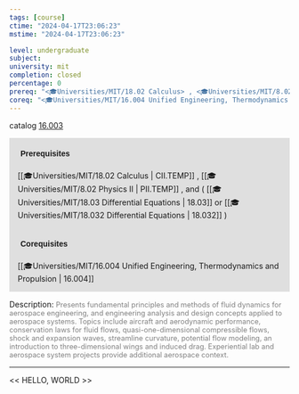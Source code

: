 ```yaml
---
tags: [course]
ctime: "2024-04-17T23:06:23"
mstime: "2024-04-17T23:06:23"

level: undergraduate
subject: 
university: mit
completion: closed
percentage: 0
prereq: "<🎓Universities/MIT/18.02 Calculus> , <🎓Universities/MIT/8.02 Physics II> , and ( <🎓Universities/MIT/18.03 Differential Equations> or <🎓Universities/MIT/18.032 Differential Equations> )"
coreq: "<🎓Universities/MIT/16.004 Unified Engineering, Thermodynamics and Propulsion>"
---
```


catalog [16.003](http://student.mit.edu/catalog/m16a.html#16.003)

<span style="display: block; padding: 15px; background-color: rgb(100, 100, 100, 0.2);"><font id="m_prereq1394_0" style="display: block; font-family: Arial, sans-serif; font-weight: bold; padding: 5px">Prerequisites</font><br><span id="prereq1394_0">[[🎓Universities/MIT/18.02 Calculus | CII.TEMP]] , [[🎓Universities/MIT/8.02 Physics II | PII.TEMP]] , and ( [[🎓Universities/MIT/18.03 Differential Equations | 18.03]] or [[🎓Universities/MIT/18.032 Differential Equations | 18.032]] )</span></span>
<span style="display: block; padding: 15px; background-color: rgb(100, 100, 100, 0.2);"><font id="m_coreq1394_0" style="display: block; font-family: Arial, sans-serif; font-weight: bold; padding: 5px">Corequisites</font><br><span id="coreq1394_0">[[🎓Universities/MIT/16.004 Unified Engineering, Thermodynamics and Propulsion | 16.004]]</span></span>

<font style="">Description:</font>
<font style="color: grey; font-size: 0.8rem;">Presents fundamental principles and methods of fluid dynamics for aerospace engineering, and engineering analysis and design concepts applied to aerospace systems. Topics include aircraft and aerodynamic performance, conservation laws for fluid flows, quasi-one-dimensional compressible flows, shock and expansion waves, streamline curvature, potential flow modeling, an introduction to three-dimensional wings and induced drag. Experiential lab and aerospace system projects provide additional aerospace context.</font>



---

<< HELLO, WORLD >>

